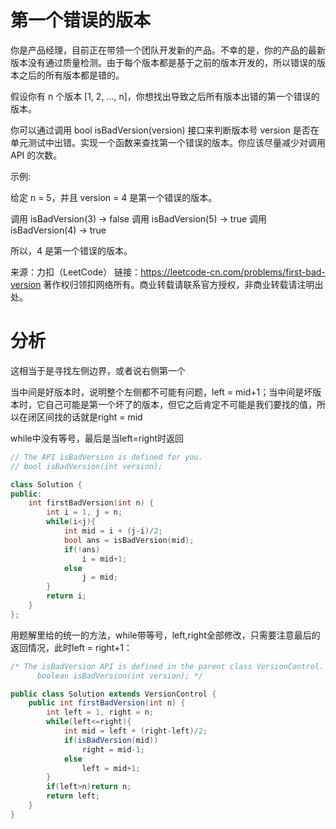 # 第一个错误的版本

你是产品经理，目前正在带领一个团队开发新的产品。不幸的是，你的产品的最新版本没有通过质量检测。由于每个版本都是基于之前的版本开发的，所以错误的版本之后的所有版本都是错的。

假设你有 n 个版本 [1, 2, ..., n]，你想找出导致之后所有版本出错的第一个错误的版本。

你可以通过调用 bool isBadVersion(version) 接口来判断版本号 version 是否在单元测试中出错。实现一个函数来查找第一个错误的版本。你应该尽量减少对调用 API 的次数。

示例:

给定 n = 5，并且 version = 4 是第一个错误的版本。

调用 isBadVersion(3) -> false
调用 isBadVersion(5) -> true
调用 isBadVersion(4) -> true

所以，4 是第一个错误的版本。 

来源：力扣（LeetCode）
链接：https://leetcode-cn.com/problems/first-bad-version
著作权归领扣网络所有。商业转载请联系官方授权，非商业转载请注明出处。

# 分析

这相当于是寻找左侧边界，或者说右侧第一个

当中间是好版本时，说明整个左侧都不可能有问题，left = mid+1；当中间是坏版本时，它自己可能是第一个坏了的版本，但它之后肯定不可能是我们要找的值，所以在闭区间找的话就是right = mid

while中没有等号，最后是当left=right时返回

```cpp
// The API isBadVersion is defined for you.
// bool isBadVersion(int version);

class Solution {
public:
    int firstBadVersion(int n) {
        int i = 1, j = n;
        while(i<j){
            int mid = i + (j-i)/2;
            bool ans = isBadVersion(mid);
            if(!ans)
                i = mid+1;
            else
                j = mid;
        }
        return i;
    }
};
```

用题解里给的统一的方法，while带等号，left,right全部修改，只需要注意最后的返回情况，此时left = right+1：

```java
/* The isBadVersion API is defined in the parent class VersionControl.
      boolean isBadVersion(int version); */

public class Solution extends VersionControl {
    public int firstBadVersion(int n) {
        int left = 1, right = n;
        while(left<=right){
            int mid = left + (right-left)/2;
            if(isBadVersion(mid))
                right = mid-1;
            else
                left = mid+1;
        }
        if(left>n)return n;
        return left;
    }
}
```

